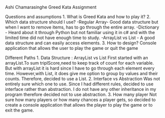 Ashi Chamarasinghe
Greed Kata Assignment

Questions and assumptions
	1. What is Greed Kata and how to play it?
	2. Which data structure should I use?
		-Regular Array- Good data structure but when I want to remove items, has to go through the entire array.
		-Dictionary - Heard about it through Python but not familiar using it in c# and with the limited time did not 
                              have enough time to study.
		-ArrayList vs List - A good data structure and can easily access elements. 
	3. How to design?
		Console application that allows the user to play the game or quit the game
		
Different Paths 
	1. Data Structure : ArrayList vs List
		First started with an arrayList.To sum triplScore,need to keep track of count for each variable. 
		But with arrayList it is hard since I have to go through each element every time. However,with List, 
		it does give me option to group by values and their counts. Therefore, decided to use a List. 
        2. Interface vs Abstraction
		Was not entirely sure which one to use. Since I had different rules, decided to use interface rather than abstraction. I do not 		have any other inheritance in my program therefore decided not to use abstraction. 
	3. How many player
		Not sure how many players or how many chances a player gets, so decided to create a console application that 
                allows the player to play the game or to exit the game. 
		
